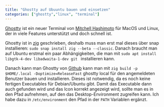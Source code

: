 ```yaml
---
title: "Ghostty auf Ubuuntu bauen und einsetzen"
categories: ["ghostty","linux", "terminal"]
---
```

[Ghostty](https://ghostty.org/) ist ein neuer Terminal von [Mitchell Hashimoto](https://mitchellh.com/) für MacOS und Linux, der in viele Features unterstützt und doch schnell ist.  

Ghostty ist in [zig](https://ziglang.org/) geschrieben, deshalb muss man erst mal dieses über snap installieren: `sudo snap install zig --beta --classic`. Danach braucht man auf Ubuntu erstmal ein paar Abhängigkeiten, die man mit `sudo apt install libgtk-4-dev libadwaita-1-dev git
` installieren kann. 

Danach kann man Ghostty von [Github](https://github.com/ghostty-org/ghostty) kann man mit `zig build -p $HOME/.local -Doptimize=ReleaseFast` ghostty local für den angemeldeten Benutzer bauen und installieren. Dieses ist notwendig, da es noch keine fertigen Executables für Debian/Ubuntu gibt. Damit das Executable dann auch gefunden wird und das Icon korrekt angezeigt wird, sollte man es in den Pfad aufnehmen, auf den das Desktop-Environment zugreifen kann. Ich habe dazu in `/etc/environment` den Pfad in der `PATH` Variablen ergänzt. 
